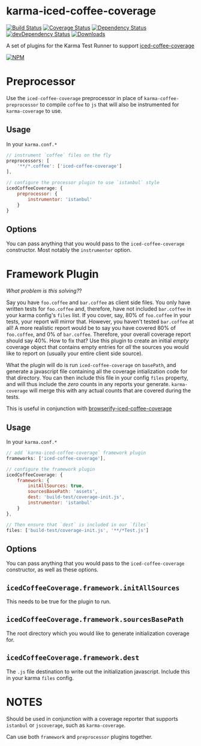 # karma-iced-coffee-coverage

[![Build Status][ci-master]][travis-ci]
[![Coverage Status][coverage-master]][coveralls]
[![Dependency Status][dependency]][david]
[![devDependency Status][dev-dependency]][david]
[![Downloads][downloads]][npm]

A set of plugins for the Karma Test Runner to support [iced-coffee-coverage](https://github.com/benbria/iced-coffee-coverage)

[![NPM][npm-stats]][npm]

# Preprocessor

Use the `iced-coffee-coverage` preprocessor in place of `karma-coffee-preprocessor` to compile `coffee` to `js` that will also be instrumented for `karma-coverage` to use.

## Usage

In your `karma.conf.*`

```javascript
// instrument `coffee` files on the fly
preprocessors: [
    '**/*.coffee': ['iced-coffee-coverage']
],

// configure the processor plugin to use `istanbul` style
icedCoffeeCoverage: {
    preprocessor: {
        instrumentor: 'istanbul'
    }
}
```

## Options

You can pass anything that you would pass to the `iced-coffee-coverage` constructor. Most notably the `instrumentor` option.

# Framework Plugin

_What problem is this solving?_?

Say you have `foo.coffee` and `bar.coffee` as client side files. You only have written tests for `foo.coffee` and, therefore, have not included `bar.coffee` in your karma config's `files` list. If you cover, say, 80% of `foo.coffee` in your tests, your report will mirror that. However, you haven't tested `bar.coffee` at all! A more realistic report would be to say you have covered 80% of `foo.coffee`, and 0% of `bar.coffee`. Therefore, your overall coverage report should say 40%. How to fix that? Use this plugin to create an initial _empty_ coverage object that contains empty entries for _all_ the sources you would like
to report on (usually your entire client side source).

What the plugin will do is run `iced-coffee-coverage` on `basePath`, and generate a javascript file containing all the
coverage intialization code for that directory. You can then include this file in your config `files` property, and
will thus include the _zero_ counts in any reports your generate. `karma-coverage` will merge this with any actual counts that are covered during the tests.

This is useful in conjunction with
[browserify-iced-coffee-coverage](https://github.com/benbria/browserify-iced-coffee-coverage)

## Usage

In your `karma.conf.*`

```javascript
// add `karma-iced-coffee-coverage` framework plugin
frameworks: ['iced-coffee-coverage'],

// configure the framework plugin
icedCoffeeCoverage: {
    framework: {
        initAllSources: true,
        sourcesBasePath: 'assets',
        dest: 'build-test/coverage-init.js',
        instrumentor: 'istanbul'
    }
},

// Then ensure that `dest` is included in our `files`
files: ['build-test/coverage-init.js', '**/*Test.js']
```

## Options

You can pass anything that you would pass to the `iced-coffee-coverage` constructor, as well as these options.

## `icedCoffeeCoverage.framework.initAllSources`

This needs to be true for the plugin to run.

## `icedCoffeeCoverage.framework.sourcesBasePath`

The root directory which you would like to generate initialization coverage for.

## `icedCoffeeCoverage.framework.dest`

The `.js` file destination to write out the initialization javascript. Include this in your karma `files` config.

# NOTES

Should be used in conjunction with a coverage reporter that supports `istanbul` or `jscoverage`, such as
`karma-coverage`.

Can use both `framework` and `preprocessor` plugins together.


  [ci-master]: https://img.shields.io/travis/nextorigin/karma-iced-coffee-coverage/master.svg?style=flat-square
  [travis-ci]: https://travis-ci.org/nextorigin/karma-iced-coffee-coverage
  [coverage-master]: https://img.shields.io/coveralls/nextorigin/karma-iced-coffee-coverage/master.svg?style=flat-square
  [coveralls]: https://coveralls.io/r/nextorigin/karma-iced-coffee-coverage
  [dependency]: https://img.shields.io/david/nextorigin/karma-iced-coffee-coverage.svg?style=flat-square
  [david]: https://david-dm.org/nextorigin/karma-iced-coffee-coverage
  [dev-dependency]: https://img.shields.io/david/dev/nextorigin/karma-iced-coffee-coverage.svg?style=flat-square
  [david-dev]: https://david-dm.org/nextorigin/karma-iced-coffee-coverage#info=devDependencies
  [downloads]: https://img.shields.io/npm/dm/karma-iced-coffee-coverage.svg?style=flat-square
  [npm]: https://www.npmjs.org/package/karma-iced-coffee-coverage
  [npm-stats]: https://nodei.co/npm/karma-iced-coffee-coverage.png?downloads=true&downloadRank=true&stars=true
